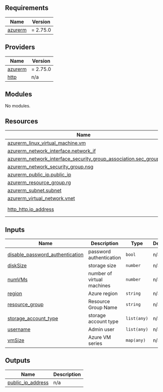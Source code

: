 ## Requirements

| Name | Version |
|------|---------|
| <a name="requirement_azurerm"></a> [azurerm](#requirement\_azurerm) | = 2.75.0 |

## Providers

| Name | Version |
|------|---------|
| <a name="provider_azurerm"></a> [azurerm](#provider\_azurerm) | = 2.75.0 |
| <a name="provider_http"></a> [http](#provider\_http) | n/a |

## Modules

No modules.

## Resources

| Name | Type |
|------|------|
| [azurerm_linux_virtual_machine.vm](https://registry.terraform.io/providers/hashicorp/azurerm/2.75.0/docs/resources/linux_virtual_machine) | resource |
| [azurerm_network_interface.network_if](https://registry.terraform.io/providers/hashicorp/azurerm/2.75.0/docs/resources/network_interface) | resource |
| [azurerm_network_interface_security_group_association.sec_group](https://registry.terraform.io/providers/hashicorp/azurerm/2.75.0/docs/resources/network_interface_security_group_association) | resource |
| [azurerm_network_security_group.nsg](https://registry.terraform.io/providers/hashicorp/azurerm/2.75.0/docs/resources/network_security_group) | resource |
| [azurerm_public_ip.public_ip](https://registry.terraform.io/providers/hashicorp/azurerm/2.75.0/docs/resources/public_ip) | resource |
| [azurerm_resource_group.rg](https://registry.terraform.io/providers/hashicorp/azurerm/2.75.0/docs/resources/resource_group) | resource |
| [azurerm_subnet.subnet](https://registry.terraform.io/providers/hashicorp/azurerm/2.75.0/docs/resources/subnet) | resource |
| [azurerm_virtual_network.vnet](https://registry.terraform.io/providers/hashicorp/azurerm/2.75.0/docs/resources/virtual_network) | resource |
| [http_http.ip_address](https://registry.terraform.io/providers/hashicorp/http/latest/docs/data-sources/http) | data source |

## Inputs

| Name | Description | Type | Default | Required |
|------|-------------|------|---------|:--------:|
| <a name="input_disable_password_authentication"></a> [disable\_password\_authentication](#input\_disable\_password\_authentication) | password authentication | `bool` | n/a | yes |
| <a name="input_diskSize"></a> [diskSize](#input\_diskSize) | storage size | `number` | n/a | yes |
| <a name="input_numVMs"></a> [numVMs](#input\_numVMs) | number of virtual machines | `number` | n/a | yes |
| <a name="input_region"></a> [region](#input\_region) | Azure region | `string` | n/a | yes |
| <a name="input_resource_group"></a> [resource\_group](#input\_resource\_group) | Resource Group Name | `string` | n/a | yes |
| <a name="input_storage_account_type"></a> [storage\_account\_type](#input\_storage\_account\_type) | storage account type | `list(any)` | n/a | yes |
| <a name="input_username"></a> [username](#input\_username) | Admin user | `list(any)` | n/a | yes |
| <a name="input_vmSize"></a> [vmSize](#input\_vmSize) | Azure VM series | `map(any)` | n/a | yes |

## Outputs

| Name | Description |
|------|-------------|
| <a name="output_public_ip_address"></a> [public\_ip\_address](#output\_public\_ip\_address) | n/a |
